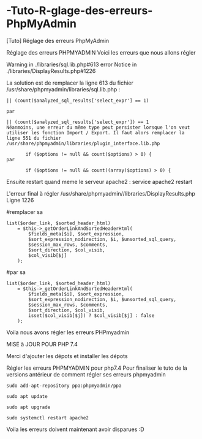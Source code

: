 # -Tuto-R-glage-des-erreurs-PhpMyAdmin
[Tuto] Réglage des erreurs PhpMyAdmin

Réglage des erreurs PHPMYADMIN
Voici les erreurs que nous allons régler

Warning in ./libraries/sql.lib.php#613
error Notice in ./libraries/DisplayResults.php#1226

 La solution est de remplacer la ligne 613 du fichier /usr/share/phpmyadmin/libraries/sql.lib.php :
```
|| (count($analyzed_sql_results['select_expr'] == 1)

par

|| (count($analyzed_sql_results['select_expr']) == 1
Néanmoins, une erreur du même type peut persister lorsque l'on veut utiliser les fonction Import / Export. Il faut alors remplacer la ligne 551 du fichier /usr/share/phpmyadmin/libraries/plugin_interface.lib.php

       if ($options != null && count($options) > 0) {
par

       if ($options != null && count((array)$options) > 0) {
```
Ensuite restart quand meme le serveur apache2 : service apache2 restart

 

L'erreur final à régler /usr/share/phpmyadmin//libraries/DisplayResults.php         Ligne 1226

 


#remplacer sa
```
list($order_link, $sorted_header_html)
    = $this->_getOrderLinkAndSortedHeaderHtml(
        $fields_meta[$i], $sort_expression,
        $sort_expression_nodirection, $i, $unsorted_sql_query,
        $session_max_rows, $comments,
        $sort_direction, $col_visib,
        $col_visib[$j]
    );
```
#par sa
```
list($order_link, $sorted_header_html)
    = $this->_getOrderLinkAndSortedHeaderHtml(
        $fields_meta[$i], $sort_expression,
        $sort_expression_nodirection, $i, $unsorted_sql_query,
        $session_max_rows, $comments,
        $sort_direction, $col_visib,
        isset($col_visib[$j]) ? $col_visib[$j] : false
    );
```
Voila nous avons régler les erreurs PHPmyadmin 


MISE à JOUR POUR PHP 7.4

Merci d'ajouter les dépots et installer les dépots

Régler les erreurs PHPMYADMIN pour php7.4
Pour finaliser le tuto de la versions antérieur de comment régler ses erreurs phpmyadmin
```
sudo add-apt-repository ppa:phpmyadmin/ppa

sudo apt update

sudo apt upgrade

sudo systemctl restart apache2
```
Voila les erreurs doivent maintenant avoir disparues :D
